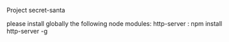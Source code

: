 Project secret-santa

please install globally the following node modules: 
http-server : npm install http-server -g